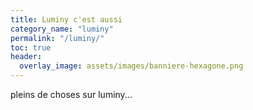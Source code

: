 ```yaml
---
title: Luminy c'est aussi
category_name: "luminy"
permalink: "/luminy/"
toc: true
header:
  overlay_image: assets/images/banniere-hexagone.png
---
```


pleins de choses sur luminy...
